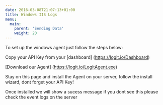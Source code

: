 ```yaml
---
date: 2016-03-08T21:07:13+01:00
title: Windows IIS Logs
menu:
  main:
    parent: 'Sending Data'
    weight: 20
---
```


To set up the windows agent just follow the steps below:

Copy your API Key from your [dashboard] (https://logit.io/Dashboard)

[Download our Agent] (https://logit.io/LogitAgent.exe)

Stay on this page and install the Agent on your server, follow the install wizard, dont forget your API Key!

Once installed we will show a sucess message if you dont see this please check the event logs on the server
